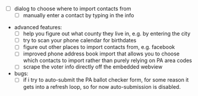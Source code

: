 - [ ] dialog to choose where to import contacts from
  - [ ] manually enter a contact by typing in the info

- advanced features:
  - [ ] help you figure out what county they live in, e.g. by entering the city
  - [ ] try to scan your phone calendar for birthdates
  - [ ] figure out other places to import contacts from, e.g. facebook
  - [ ] improved phone address book import that allows you to choose which contacts to import rather than purely relying on PA area codes
  - [ ] scrape the voter info directly off the embedded webview

- bugs:
  - [ ] if i try to auto-submit the PA ballot checker form, for some reason it gets into a refresh loop, so for now auto-submission is disabled.
